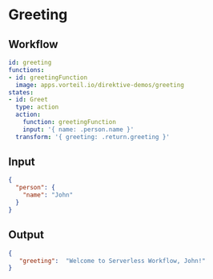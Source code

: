 # Greeting

## Workflow 

```yaml
id: greeting
functions: 
- id: greetingFunction
  image: apps.vorteil.io/direktive-demos/greeting
states:
- id: Greet
  type: action
  action:
    function: greetingFunction
    input: '{ name: .person.name }'
  transform: '{ greeting: .return.greeting }'
```

## Input 

```json
{
  "person": {
    "name": "John"
  }
}
```

## Output 

```json
{
   "greeting":  "Welcome to Serverless Workflow, John!"
}
```